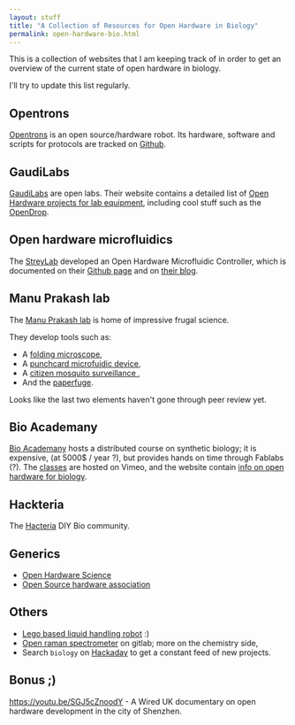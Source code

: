 ```yaml
---
layout: stuff
title: "A Collection of Resources for Open Hardware in Biology"
permalink: open-hardware-bio.html
---
```


This is a collection of websites that I am keeping track of in order to get an
overview of the current state of open hardware in biology.

I'll try to update this list regularly.

## Opentrons

[Opentrons](https://opentrons.com/) is an open source/hardware robot. Its
hardware, software and scripts for protocols are tracked on
[Github](https://github.com/OpenTrons).

## GaudiLabs

[GaudiLabs](http://www.gaudi.ch/GaudiLabs/) are open labs.
Their website contains a detailed list of
[Open Hardware projects for lab equipment](http://www.gaudi.ch/GaudiLabs/?page_id=19),
including cool stuff such as the [OpenDrop](http://www.gaudi.ch/OpenDrop/).

## Open hardware microfluidics

The [StreyLab](http://streylab.com/) developed an Open Hardware Microfluidic
Controller, which is documented on their
[Github page](https://github.com/hstrey) and on [their blog](http://streylab.com/blog/2015/4/8/open-hardware-microfluidics-controller-arduino-shield).

## Manu Prakash lab

The [Manu Prakash lab](http://web.stanford.edu/group/prakash-lab/cgi-bin/labsite/) is home of impressive frugal science.

They develop tools such as:

- A [folding microscope](https://www.foldscope.com/),
- A [punchcard microfuidic device](https://arxiv.org/abs/1408.4874),
- A [citizen mosquito surveillance ](http://biorxiv.org/content/early/2017/03/25/120519),
- And the [paperfuge](http://biorxiv.org/content/early/2016/08/30/072207).

Looks like the last two elements haven't gone through peer review yet.

## Bio Academany

[Bio Academany](http://bio.academany.org/) hosts a distributed course on
synthetic biology; it is expensive, (at 5000$ / year ?), but provides hands on time through Fablabs (?).
The [classes](https://vimeo.com/fabacademy) are hosted on Vimeo, and the website contain [info on open hardware for biology](http://bio.academany.org/doc/tool_chains).


## Hackteria

The [Hacteria](http://www.hackteria.org/) DIY Bio community.

## Generics

- [Open Hardware Science](http://openhardware.science/)
- [Open Source hardware association](https://www.oshwa.org/)

## Others

- [Lego based liquid handling robot](https://youtu.be/f6yltxZg8Rw) :)
- [Open raman spectrometer](https://gitlab.com/ramanPi) on gitlab; more on the
chemistry side,
- Search `biology` on [Hackaday](http://hackaday.com/) to get a constant feed of
new projects.


## Bonus ;)
<https://youtu.be/SGJ5cZnoodY> - A Wired UK documentary on open
hardware development in the city of Shenzhen.
